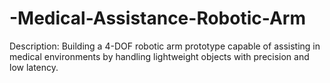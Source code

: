# -Medical-Assistance-Robotic-Arm
Description: Building a 4-DOF robotic arm prototype capable of assisting in medical environments by handling lightweight objects with precision and low latency.  

